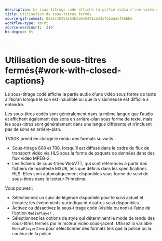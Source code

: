 ```yaml
---
description: Le sous-titrage codé affiche la partie audio d’une vidéo sous forme de texte à l’écran lorsque le son est inaudible ou que la visionneuse est difficile à entendre.
title: Utilisation de sous-titres fermés
source-git-commit: 02ebc3548a254b2a6554f1ab34afbb3ea5f09bb8
workflow-type: tm+mt
source-wordcount: '210'
ht-degree: 0%

---
```


# Utilisation de sous-titres fermés{#work-with-closed-captions}

Le sous-titrage codé affiche la partie audio d’une vidéo sous forme de texte à l’écran lorsque le son est inaudible ou que la visionneuse est difficile à entendre.

Les sous-titres codés sont généralement dans la même langue que l’audio et affichent également des sons en arrière-plan sous forme de texte, mais les sous-titres sont généralement dans une langue différente et n’incluent pas de sons en arrière-plan.

TVSDK prend en charge le rendu des formats suivants :

* Sous-titrage 608 et 708, lorsqu’il est diffusé dans le cadre du flux de transport vidéo via HLS sous la forme de paquets de données dans des flux vidéo MPEG-2.
* Les fichiers de sous-titres WebVTT, qui sont référencés à partir des fichiers de manifeste M3U8, tels que définis dans les spécifications HLS. Elles sont automatiquement disponibles sous forme de suivi de sous-titres dans le lecteur Primetime.

Vous pouvez :

* Sélectionnez un suivi de légende disponible pour le suivi actuel et écoutez les événements qui indiquent d’autres suivi disponibles.
* Activez ou désactivez le sous-titrage codé (visible ou non) à l’aide de l’option `MediaPlayer` .
* Sélectionnez les options de style qui déterminent le mode de rendu des sous-titres fermés par le moteur vidéo sous-jacent. Utilisez la variable `MediaPlayerItem` pour sélectionner des formats tels que la police ou la couleur de la police.
